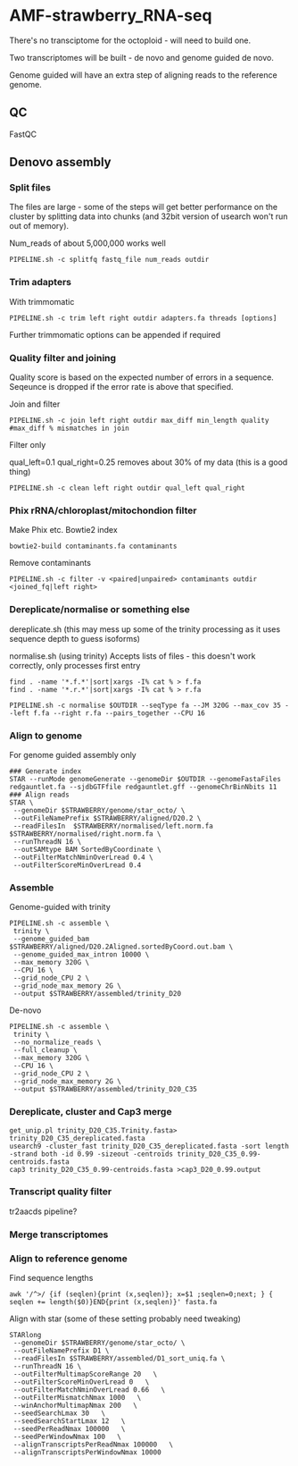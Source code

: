# AMF-strawberry_RNA-seq

There's no transciptome for the octoploid - will need to build one.

Two transcriptomes will be built - de novo and genome guided de novo. 

Genome guided will have an extra step of aligning reads to the reference genome.

## QC
FastQC
## Denovo assembly

### Split files
The files are large - some of the steps will get better performance on the cluster by splitting data into chunks (and 32bit version of usearch won't run out of memory).

 Num_reads of about 5,000,000 works well
```shell
PIPELINE.sh -c splitfq fastq_file num_reads outdir 
```
### Trim adapters 
With trimmomatic
```shell
PIPELINE.sh -c trim left right outdir adapters.fa threads [options]
```
Further trimmomatic options can be appended if required

### Quality filter and joining
Quality score is based on the expected number of errors in a sequence. Seqeunce is dropped if the error rate is above that specified.

Join and filter
```shell
PIPELINE.sh -c join left right outdir max_diff min_length quality #max_diff % mismatches in join
```

Filter only

qual_left=0.1 qual_right=0.25 removes about 30% of my data (this is a good thing)
```shell
PIPELINE.sh -c clean left right outdir qual_left qual_right
```
### Phix rRNA/chloroplast/mitochondion filter
Make Phix etc. Bowtie2 index
```
bowtie2-build contaminants.fa contaminants
```
Remove contaminants
```
PIPELINE.sh -c filter -v <paired|unpaired> contaminants outdir <joined_fq|left right>
```

### Dereplicate/normalise or something else
dereplicate.sh (this may mess up some of the trinity processing as it uses sequence depth to guess isoforms)

normalise.sh (using trinity)
Accepts lists of files - this doesn't work correctly, only processes first entry

```
find . -name '*.f.*'|sort|xargs -I% cat % > f.fa
find . -name '*.r.*'|sort|xargs -I% cat % > r.fa

PIPELINE.sh -c normalise $OUTDIR --seqType fa --JM 320G --max_cov 35 --left f.fa --right r.fa --pairs_together --CPU 16 
```

### Align to genome
For genome guided assembly only 
```
### Generate index
STAR --runMode genomeGenerate --genomeDir $OUTDIR --genomeFastaFiles redgauntlet.fa --sjdbGTFfile redgauntlet.gff --genomeChrBinNbits 11
### Align reads
STAR \
 --genomeDir $STRAWBERRY/genome/star_octo/ \
 --outFileNamePrefix $STRAWBERRY/aligned/D20.2 \
 --readFilesIn  $STRAWBERRY/normalised/left.norm.fa $STRAWBERRY/normalised/right.norm.fa \
 --runThreadN 16 \
 --outSAMtype BAM SortedByCoordinate \
 --outFilterMatchNminOverLread 0.4 \
 --outFilterScoreMinOverLread 0.4
```

### Assemble
Genome-guided with trinity
```
PIPELINE.sh -c assemble \
 trinity \
 --genome_guided_bam $STRAWBERRY/aligned/D20.2Aligned.sortedByCoord.out.bam \
 --genome_guided_max_intron 10000 \
 --max_memory 320G \
 --CPU 16 \
 --grid_node_CPU 2 \
 --grid_node_max_memory 2G \
 --output $STRAWBERRY/assembled/trinity_D20
```

De-novo
```
PIPELINE.sh -c assemble \
 trinity \
 --no_normalize_reads \
 --full_cleanup \
 --max_memory 320G \
 --CPU 16 \
 --grid_node_CPU 2 \
 --grid_node_max_memory 2G \
 --output $STRAWBERRY/assembled/trinity_D20_C35
```

### Dereplicate, cluster and Cap3 merge
```
get_unip.pl trinity_D20_C35.Trinity.fasta> trinity_D20_C35_dereplicated.fasta
usearch9 -cluster_fast trinity_D20_C35_dereplicated.fasta -sort length -strand both -id 0.99 -sizeout -centroids trinity_D20_C35_0.99-centroids.fasta
cap3 trinity_D20_C35_0.99-centroids.fasta >cap3_D20_0.99.output
```

### Transcript quality filter
tr2aacds pipeline?

### Merge transcriptomes 

### Align to reference genome

Find sequence lengths
```
awk '/^>/ {if (seqlen){print (x,seqlen)}; x=$1 ;seqlen=0;next; } { seqlen += length($0)}END{print (x,seqlen)}' fasta.fa
```

Align with star (some of these setting probably need tweaking)
```
STARlong 
 --genomeDir $STRAWBERRY/genome/star_octo/ \
 --outFileNamePrefix D1 \
 --readFilesIn $STRAWBERRY/assembled/D1_sort_uniq.fa \
 --runThreadN 16 \
 --outFilterMultimapScoreRange 20   \
 --outFilterScoreMinOverLread 0   \
 --outFilterMatchNminOverLread 0.66   \
 --outFilterMismatchNmax 1000   \
 --winAnchorMultimapNmax 200   \
 --seedSearchLmax 30   \
 --seedSearchStartLmax 12   \
 --seedPerReadNmax 100000   \
 --seedPerWindowNmax 100   \
 --alignTranscriptsPerReadNmax 100000   \
 --alignTranscriptsPerWindowNmax 10000
```

